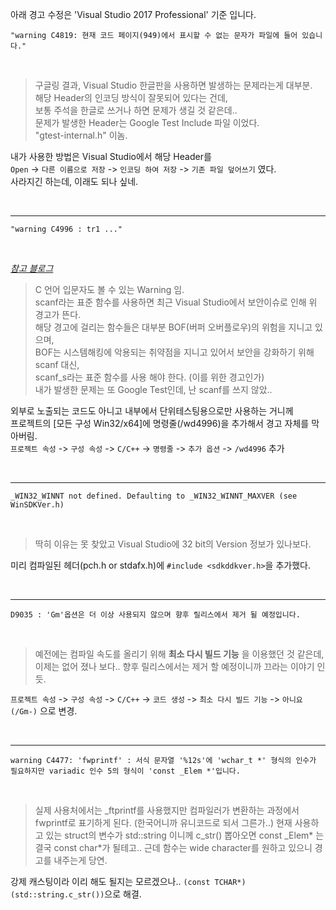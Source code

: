 아래 경고 수정은 'Visual Studio 2017 Professional' 기준 입니다.

`"warning C4819: 현재 코드 페이지(949)에서 표시할 수 없는 문자가 파일에 들어 있습니다."`  

&nbsp;

> 구글링 결과, Visual Studio 한글판을 사용하면 발생하는 문제라는게 대부분.  
해당 Header의 인코딩 방식이 잘못되어 있다는 건데,  
보통 주석을 한글로 쓰거나 하면 문제가 생길 것 같은데..  
문제가 발생한 Header는 Google Test Include 파일 이었다.  
"gtest-internal.h" 이놈.  

내가 사용한 방법은 Visual Studio에서 해당 Header를  
`Open` -> `다른 이름으로 저장` -> `인코딩 하여 저장` -> `기존 파일 덮어쓰기` 였다.  
사라지긴 하는데, 이래도 되나 싶네.

&nbsp;

***

`"warning C4996 : tr1 ..."`  

&nbsp;

*[참고 블로그](https://m.blog.naver.com/hirit808/221615764755)*  

> C 언어 입문자도 볼 수 있는 Warning 임.  
scanf라는 표준 함수를 사용하면 최근 Visual Studio에서 보안이슈로 인해 위 경고가 뜬다.  
해당 경고에 걸리는 함수들은 대부분 BOF(버퍼 오버플로우)의 위험을 지니고 있으며,  
BOF는 시스템해킹에 악용되는 취약점을 지니고 있어서 보안을 강화하기 위해 scanf 대신,  
scanf_s라는 표준 함수를 사용 해야 한다. (이를 위한 경고인가)  
내가 발생한 문제는 또 Google Test인데, 난 scanf를 쓰지 않았..  

외부로 노출되는 코드도 아니고 내부에서 단위테스팅용으로만 사용하는 거니께  
프로젝트의 [모든 구성 Win32/x64]에 명령줄(/wd4996)을 추가해서 경고 자체를 막아버림.  
`프로젝트 속성` -> `구성 속성` -> `C/C++` -> `명령줄` -> `추가 옵션` -> `/wd4996` 추가  

&nbsp;

***

`_WIN32_WINNT not defined. Defaulting to _WIN32_WINNT_MAXVER (see WinSDKVer.h)`

&nbsp;

> 딱히 이유는 못 찾았고 Visual Studio에 32 bit의 Version 정보가 있나보다.

미리 컴파일된 헤더(pch.h or stdafx.h)에 `#include <sdkddkver.h>`을 추가했다.

&nbsp;

***

`D9035 : 'Gm'옵션은 더 이상 사용되지 않으며 향후 릴리스에서 제거 될 예정입니다.`

&nbsp;

> 예전에는 컴파일 속도를 올리기 위해 __최소 다시 빌드 기능__ 을 이용했던 것 같은데,  
이제는 없어 졌나 보다.. 향후 릴리스에서는 제거 할 예정이니까 끄라는 이야기 인듯.

`프로젝트 속성` -> `구성 속성` -> `C/C++` -> `코드 생성` -> `최소 다시 빌드 기능` -> `아니요 (/Gm-)` 으로 변경.  

&nbsp;

***

`warning C4477: 'fwprintf' : 서식 문자열 '%12s'에 'wchar_t *' 형식의 인수가 필요하지만 variadic 인수 5의 형식이 'const _Elem *'입니다.`

&nbsp;

> 실제 사용처에서는 _ftprintf를 사용했지만 컴파일러가 변환하는 과정에서 fwprintf로 표기하게 된다. (한국어니까 유니코드로 되서 그른가..)
현재 사용하고 있는 struct의 변수가 std::string 이니께 c_str() 뽑아오면 const _Elem* 는 결국 const char*가 될테고..
근데 함수는 wide character를 원하고 있으니 경고를 내주는게 당연.

강제 캐스팅이라 이리 해도 될지는 모르겠으나.. `(const TCHAR*)(std::string.c_str())`으로 해결.

&nbsp;
